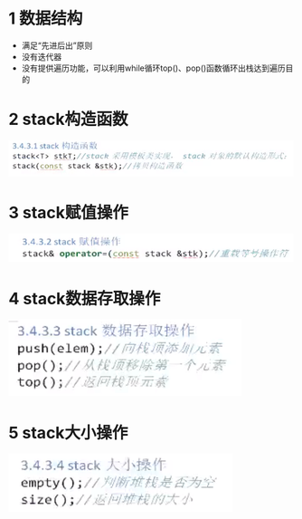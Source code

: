 # 1 数据结构

- 满足“先进后出”原则
- 没有迭代器
- 没有提供遍历功能，可以利用while循环top()、pop()函数循环出栈达到遍历目的

# 2 stack构造函数

![img](stack容器.assets/clipboard.png)

# 3 stack赋值操作

![img](stack容器.assets/clipboard-1603175936153.png)

# 4 stack数据存取操作

![img](stack容器.assets/clipboard-1603175953376.png)

# 5 stack大小操作

![img](stack容器.assets/clipboard-1603175973776.png)



















